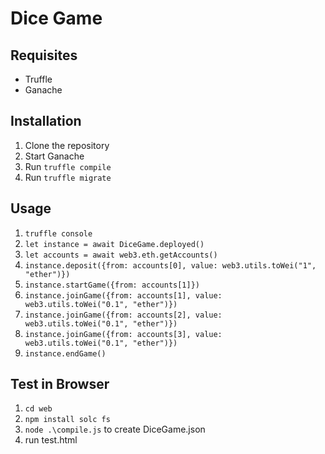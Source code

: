 # Dice Game

## Requisites
- Truffle
- Ganache

## Installation
1. Clone the repository
2. Start Ganache
3. Run `truffle compile`
4. Run `truffle migrate`

## Usage
1. `truffle console`
1. `let instance = await DiceGame.deployed()`
1. `let accounts = await web3.eth.getAccounts()`
1. `instance.deposit({from: accounts[0], value: web3.utils.toWei("1", "ether")})`
1. `instance.startGame({from: accounts[1]})`
1. `instance.joinGame({from: accounts[1], value: web3.utils.toWei("0.1", "ether")})`
1. `instance.joinGame({from: accounts[2], value: web3.utils.toWei("0.1", "ether")})`
1. `instance.joinGame({from: accounts[3], value: web3.utils.toWei("0.1", "ether")})`
1. `instance.endGame()`


## Test in Browser

1. `cd web`
2. `npm install solc fs`
3. `node .\compile.js` to create DiceGame.json
4. run test.html
